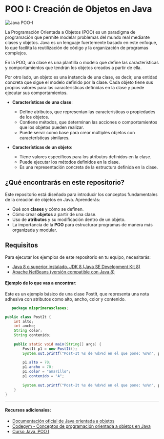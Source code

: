 
# POO I: Creación de Objetos en Java
![Java POO-I](https://cdn.openwebinars.net/media/featured_images/poo-java-interfaces.webp)

La Programación Orientada a Objetos (POO) es un paradigma de programación que permite modelar problemas del mundo real mediante clases y objetos. Java es un lenguaje fuertemente basado en este enfoque, lo que facilita la reutilización de código y la organización de programas complejos.


En la POO, una clase es una plantilla o modelo que define las características y comportamientos que tendrán los objetos creados a partir de ella.

Por otro lado, un objeto es una instancia de una clase, es decir, una entidad concreta que sigue el modelo definido por la clase. Cada objeto tiene sus propios valores para las características definidas en la clase y puede ejecutar sus comportamientos.

- **Características de una clase**:
    - Define atributos, que representan las características o propiedades de los objetos.
    - Contiene métodos, que determinan las acciones o comportamientos que los objetos pueden realizar.
    - Puede servir como base para crear múltiples objetos con características similares.

- **Características de un objeto**:
    - Tiene valores específicos para los atributos definidos en la clase.
    - Puede ejecutar los métodos definidos en la clase.
    - Es una representación concreta de la estructura definida en la clase.

## ¿Qué encontrarás en este repositorio?

Este repositorio está diseñado para introducir los conceptos fundamentales de la creación de objetos en Java. Aprenderás:

- Qué son **clases** y cómo se definen.
- Cómo crear **objetos** a partir de una clase.
- Uso de **atributos** y su modificación dentro de un objeto.
- La importancia de la **POO** para estructurar programas de manera más organizada y modular.

## Requisitos

Para ejecutar los ejemplos de este repositorio en tu equipo, necesitarás:
- [Java 8 o superior instalado. JDK 8 (Java SE Development Kit 8)](https://www.oracle.com/java/technologies/javase/javase8-archive-downloads.html)
- [Apache NetBeans (versión compatible con Java 8)](https://netbeans.apache.org/front/main/download/index.html)

#### Ejemplo de lo que vas a encontrar:
Este es un ejemplo básico de una clase PostIt, que representa una nota adhesiva con atributos como alto, ancho, color y contenido.

```java
   package misprimerasclases;

public class PostIt {
    int alto;
    int ancho;
    String color;
    String contenido;
    
    public static void main(String[] args) {
        PostIt p1 = new PostIt();
        System.out.printf("Post-It %s de %dx%d en el que pone: %s%n", p1.color, p1.alto, p1.ancho, p1.contenido);
                
        p1.alto = 70;
        p1.ancho = 70;
        p1.color = "amarillo";
        p1.contenido = "A";
        
        System.out.printf("Post-It %s de %dx%d en el que pone: %s%n", p1.color, p1.alto, p1.ancho, p1.contenido);
    }
}
```

***
#### Recursos adicionales:
- [Documentación oficial de Java orientada a objetos](https://docs.oracle.com/javase/tutorial/java/concepts/)
- [Codegym - Conceptos de programación orientada a objetos en Java](https://codegym.cc/es/groups/posts/es.76.conceptos-de-programacion-orientada-a-objetos-en-java)
- [Curso Java. POO I](https://www.youtube.com/watch?v=XmUz5WJmJVU&t=488s&ab_channel=pildorasinformaticas)
